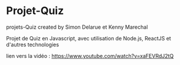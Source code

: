 # Projet-Quiz
projets-Quiz created by Simon Delarue et Kenny Marechal

Projet de Quiz en Javascript, avec utilisation de Node.js, ReactJS et d'autres technologies

lien vers la vidéo : https://www.youtube.com/watch?v=xaFEVRdJ2tQ
